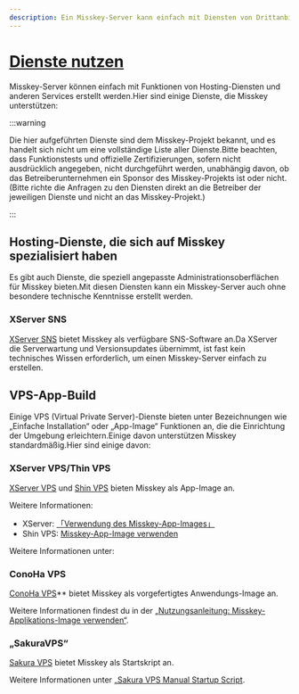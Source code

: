 ```yaml
---
description: Ein Misskey-Server kann einfach mit Diensten von Drittanbietern erstellt werden.
---
```


# [Dienste nutzen](./service/)

Misskey-Server können einfach mit Funktionen von Hosting-Diensten und anderen Services erstellt werden.Hier sind einige Dienste, die Misskey unterstützen:

:::warning

Die hier aufgeführten Dienste sind dem Misskey-Projekt bekannt, und es handelt sich nicht um eine vollständige Liste aller Dienste.Bitte beachten, dass Funktionstests und offizielle Zertifizierungen, sofern nicht ausdrücklich angegeben, nicht durchgeführt werden, unabhängig davon, ob das Betreiberunternehmen ein Sponsor des Misskey-Projekts ist oder nicht. (Bitte richte die Anfragen zu den Diensten direkt an die Betreiber der jeweiligen Dienste und nicht an das Misskey-Projekt.)

:::

## Hosting-Dienste, die sich auf Misskey spezialisiert haben

Es gibt auch Dienste, die speziell angepasste Administrationsoberflächen für Misskey bieten.Mit diesen Diensten kann ein Misskey-Server auch ohne besondere technische Kenntnisse erstellt werden.

### XServer SNS

[XServer SNS](https://sns.xserver.ne.jp/) bietet Misskey als verfügbare SNS-Software an.Da XServer die Serverwartung und Versionsupdates übernimmt, ist fast kein technisches Wissen erforderlich, um einen Misskey-Server einfach zu erstellen.

## VPS-App-Build

Einige VPS (Virtual Private Server)-Dienste bieten unter Bezeichnungen wie „Einfache Installation“ oder „App-Image“ Funktionen an, die die Einrichtung der Umgebung erleichtern.Einige davon unterstützen Misskey standardmäßig.Hier sind einige davon:

### XServer VPS/Thin VPS

[XServer VPS](https://vps.xserver.ne.jp/) und [Shin VPS](https://www.shin-vps.jp/) bieten Misskey als App-Image an.

Weitere Informationen:

- XServer: [「Verwendung des Misskey-App-Images」](https://vps.xserver.ne.jp/support/manual/man_server_app_use_misskey.php)
- Shin VPS: [Misskey-App-Image verwenden](https://www.shin-vps.jp/support/manual/man_server_app_use_misskey.php)

Weitere Informationen unter:

### ConoHa VPS

[ConoHa VPS](https://www.conoha.jp/vps/)\*\* bietet Misskey als vorgefertigtes Anwendungs-Image an.

Weitere Informationen findest du in der [„Nutzungsanleitung: Misskey-Applikations-Image verwenden“](https://support.conoha.jp/v/temp-misskey/).

### „SakuraVPS“

[Sakura VPS](https://vps.sakura.ad.jp/) bietet Misskey als Startskript an.

Weitere Informationen unter [„Sakura VPS Manual Startup Script](https://manual.sakura.ad.jp/vps/startupscript/startupscript.html).
